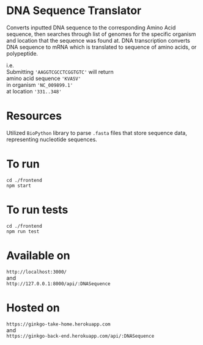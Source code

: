 # DNA Sequence Translator
Converts inputted DNA sequence to the corresponding Amino Acid sequence, then searches through list of genomes for the specific organism and location that the sequence was found at.
DNA transcription converts DNA sequence to mRNA which is translated to sequence of amino acids, or polypeptide.

i.e. <br/>
Submitting ``'AAGGTCGCCTCGGTGTC'`` will return <br/> 
amino acid sequence ``'KVASV'`` <br/> 
in organism ``'NC_009899.1'`` <br/>
at location ``'331..348'``

# Resources
Utilized `BioPython` library to parse `.fasta` files that store sequence data, representing nucleotide sequences.

# To run
``cd ./frontend`` <br/>
``npm start``

# To run tests
``cd ./frontend`` <br/>
``npm run test``

# Available on
``http://localhost:3000/`` <br/> and <br/> ``http://127.0.0.1:8000/api/:DNASequence``

# Hosted on
``https://ginkgo-take-home.herokuapp.com`` 
    <br/> and <br/> 
``https://ginkgo-back-end.herokuapp.com/api/:DNASequence``
